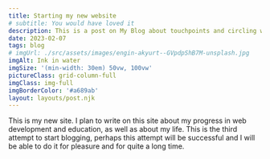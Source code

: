 ```yaml
---
title: Starting my new website
# subtitle: You would have loved it
description: This is a post on My Blog about touchpoints and circling wagons.
date: 2023-02-07
tags: blog
# imgUrl: ./src/assets/images/engin-akyurt--GVpdpShB7M-unsplash.jpg
imgAlt: Ink in water
imgSize: '(min-width: 30em) 50vw, 100vw'
pictureClass: grid-column-full
imgClass: img-full
imgBorderColor: '#a689ab'
layout: layouts/post.njk
---
```


This is my new site. I plan to write on this site about my progress in web development and education, as well as about my life. This is the third attempt to start blogging, perhaps this attempt will be successful and I will be able to do it for pleasure and for quite a long time.